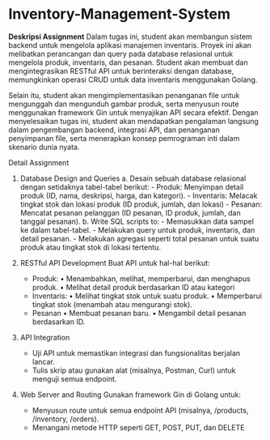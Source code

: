 # Inventory-Management-System
**Deskripsi Assignment**
Dalam tugas ini, student akan membangun sistem backend untuk mengelola aplikasi manajemen inventaris. Proyek ini akan melibatkan perancangan dan query pada database relasional untuk mengelola produk, inventaris, dan pesanan. Student akan membuat dan mengintegrasikan RESTful API untuk berinteraksi dengan database, memungkinkan operasi CRUD untuk data inventaris menggunakan Golang.

Selain itu, student akan mengimplementasikan penanganan file untuk mengunggah dan mengunduh gambar produk, serta menyusun route menggunakan framework Gin untuk menyajikan API secara efektif. Dengan menyelesaikan tugas ini, student akan mendapatkan pengalaman langsung dalam pengembangan backend, integrasi API, dan penanganan penyimpanan file, serta menerapkan konsep pemrograman inti dalam skenario dunia nyata.

Detail Assignment
1. Database Design and Queries
	a. Desain sebuah database relasional dengan setidaknya tabel-tabel berikut:
		- Produk: Menyimpan detail produk (ID, nama, deskripsi, harga, dan kategori).
		- Inventaris: Melacak tingkat stok dan lokasi produk (ID produk, jumlah, dan lokasi)
		- Pesanan: Mencatat pesanan pelanggan (ID pesanan, ID produk, jumlah, dan tanggal pesanan).
	b. Write SQL scripts to:
		- Memasukkan data sampel ke dalam tabel-tabel.
		- Melakukan query untuk produk, inventaris, dan detail pesanan.
		- Melakukan agregasi seperti total pesanan untuk suatu produk atau tingkat stok di lokasi tertentu.

2. RESTful API Development
Buat API untuk hal-hal berikut:
	- Produk:
		• Menambahkan, melihat, memperbarui, dan menghapus produk.
		• Melihat detail produk berdasarkan ID atau kategori
	- Inventaris:
		• Melihat tingkat stok untuk suatu produk.
		• Memperbarui tingkat stok (menambah atau mengurangi stok).
	- Pesanan
		• Membuat pesanan baru.
		• Mengambil detail pesanan berdasarkan ID.

3. API Integration
	- Uji API untuk memastikan integrasi dan fungsionalitas berjalan lancar.
	- Tulis skrip atau gunakan alat (misalnya, Postman, Curl) untuk menguji semua endpoint.
 
4. Web Server and Routing
Gunakan framework Gin di Golang untuk:
	- Menyusun route untuk semua endpoint API (misalnya, /products, /inventory, /orders).
	- Menangani metode HTTP seperti GET, POST, PUT, dan DELETE

